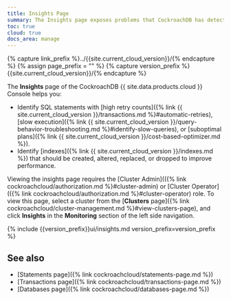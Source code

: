 ```yaml
---
title: Insights Page
summary: The Insights page exposes problems that CockroachDB has detected in your workloads and schemas.
toc: true
cloud: true
docs_area: manage
---
```


{% capture link_prefix %}../{{site.current_cloud_version}}/{% endcapture %}
{% assign page_prefix = "" %}
{% capture version_prefix %}{{site.current_cloud_version}}/{% endcapture %}

The **Insights** page of the CockroachDB {{ site.data.products.cloud }} Console helps you:

- Identify SQL statements with [high retry counts]({% link {{ site.current_cloud_version }}/transactions.md %}#automatic-retries), [slow execution]({% link {{ site.current_cloud_version }}/query-behavior-troubleshooting.md %}#identify-slow-queries), or [suboptimal plans]({% link {{ site.current_cloud_version }}/cost-based-optimizer.md %}).
- Identify [indexes]({% link {{ site.current_cloud_version }}/indexes.md %}) that should be created, altered, replaced, or dropped to improve performance.

Viewing the insights page requires the [Cluster Admin](({% link cockroachcloud/authorization.md %}#cluster-admin) or [Cluster Operator](({% link cockroachcloud/authorization.md %}#cluster-operator) role. To view this page, select a cluster from the [**Clusters** page]({% link cockroachcloud/cluster-management.md %}#view-clusters-page), and click **Insights** in the **Monitoring** section of the left side navigation.

{% include {{version_prefix}}ui/insights.md version_prefix=version_prefix %}

## See also

- [Statements page]({% link cockroachcloud/statements-page.md %})
- [Transactions page]({% link cockroachcloud/transactions-page.md %})
- [Databases page]({% link cockroachcloud/databases-page.md %})
